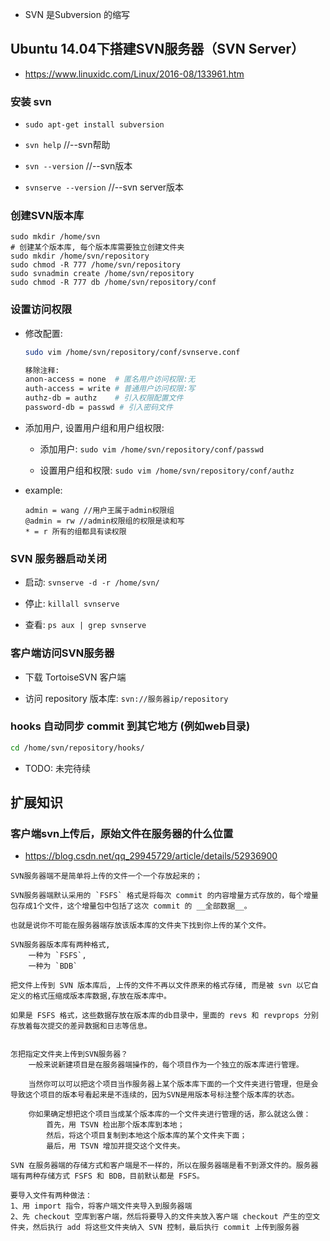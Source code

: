 * SVN 是Subversion 的缩写

## Ubuntu 14.04下搭建SVN服务器（SVN Server）
* https://www.linuxidc.com/Linux/2016-08/133961.htm

### 安装 svn
* `sudo apt-get install subversion`

* `svn help`            //--svn帮助
* `svn --version`       //--svn版本
* `svnserve --version`  //--svn server版本


### 创建SVN版本库
```shell
sudo mkdir /home/svn
# 创建某个版本库, 每个版本库需要独立创建文件夹
sudo mkdir /home/svn/repository
sudo chmod -R 777 /home/svn/repository
sudo svnadmin create /home/svn/repository
sudo chmod -R 777 db /home/svn/repository/conf
```


### 设置访问权限
* 修改配置:
    ```sh
    sudo vim /home/svn/repository/conf/svnserve.conf

    移除注释:
    anon-access = none  # 匿名用户访问权限:无
    auth-access = write # 普通用户访问权限:写
    authz-db = authz    # 引入权限配置文件
    password-db = passwd # 引入密码文件
    ```

* 添加用户, 设置用户组和用户组权限:
    * 添加用户: `sudo vim /home/svn/repository/conf/passwd `

    * 设置用户组和权限: `sudo vim /home/svn/repository/conf/authz`

* example:
    ```
    admin = wang //用户王属于admin权限组
    @admin = rw //admin权限组的权限是读和写
    * = r 所有的组都具有读权限
    ```


### SVN 服务器启动关闭
* 启动: `svnserve -d -r /home/svn/`

* 停止: `killall svnserve`

* 查看: `ps aux | grep svnserve`


### 客户端访问SVN服务器
* 下载 TortoiseSVN 客户端

* 访问 repository 版本库: `svn://服务器ip/repository`


### hooks 自动同步 commit 到其它地方 (例如web目录)
```sh
cd /home/svn/repository/hooks/
```

* TODO: 未完待续


## 扩展知识

### 客户端svn上传后，原始文件在服务器的什么位置
* https://blog.csdn.net/qq_29945729/article/details/52936900
```
SVN服务器端不是简单将上传的文件一个一个存放起来的；

SVN服务器端默认采用的 `FSFS` 格式是将每次 commit 的内容增量方式存放的，每个增量包存成1个文件，这个增量包中包括了这次 commit 的 __全部数据__。

也就是说你不可能在服务器端存放该版本库的文件夹下找到你上传的某个文件。

SVN服务器版本库有两种格式,
    一种为 `FSFS`,
    一种为 `BDB`

把文件上传到 SVN 版本库后, 上传的文件不再以文件原来的格式存储, 而是被 svn 以它自定义的格式压缩成版本库数据,存放在版本库中。

如果是 FSFS 格式，这些数据存放在版本库的db目录中，里面的 revs 和 revprops 分别存放着每次提交的差异数据和日志等信息。


怎把指定文件夹上传到SVN服务器？
    一般来说新建项目是在服务器端操作的，每个项目作为一个独立的版本库进行管理。
    
    当然你可以可以把这个项目当作服务器上某个版本库下面的一个文件夹进行管理，但是会导致这个项目的版本号看起来是不连续的，因为SVN是用版本号标注整个版本库的状态。

    你如果确定想把这个项目当成某个版本库的一个文件夹进行管理的话，那么就这么做：
        首先，用 TSVN 检出那个版本库到本地；
        然后，将这个项目复制到本地这个版本库的某个文件夹下面；
        最后，用 TSVN 增加并提交这个文件夹。

SVN 在服务器端的存储方式和客户端是不一样的，所以在服务器端是看不到源文件的。服务器端有两种存储方式 FSFS 和 BDB，目前默认都是 FSFS。

要导入文件有两种做法：
1、用 import 指令，将客户端文件夹导入到服务器端
2、先 checkout 空库到客户端，然后将要导入的文件夹放入客户端 checkout 产生的空文件夹，然后执行 add 将这些文件夹纳入 SVN 控制，最后执行 commit 上传到服务器
```
